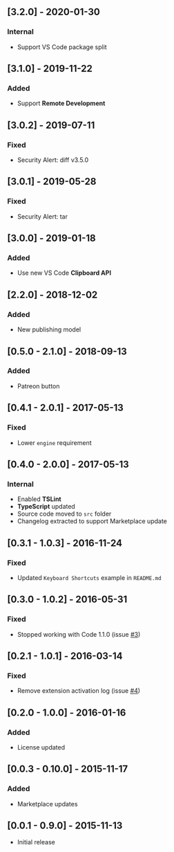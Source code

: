 ## [3.2.0] - 2020-01-30
### Internal
- Support VS Code package split

## [3.1.0] - 2019-11-22
### Added
- Support **Remote Development**

## [3.0.2] - 2019-07-11 
### Fixed
- Security Alert: diff v3.5.0

## [3.0.1] - 2019-05-28 
### Fixed
- Security Alert: tar

## [3.0.0] - 2019-01-18 
### Added
- Use new VS Code **Clipboard API**

## [2.2.0] - 2018-12-02 
### Added
- New publishing model

## [0.5.0 - 2.1.0] - 2018-09-13 
### Added
- Patreon button

## [0.4.1 - 2.0.1] - 2017-05-13 
### Fixed
- Lower `engine` requirement

## [0.4.0 - 2.0.0] - 2017-05-13
### Internal
- Enabled **TSLint**
- **TypeScript** updated
- Source code moved to `src` folder
- Changelog extracted to support Marketplace update

## [0.3.1 - 1.0.3] - 2016-11-24
### Fixed
- Updated `Keyboard Shortcuts` example in `README.md`

## [0.3.0 - 1.0.2] - 2016-05-31
### Fixed
- Stopped working with Code 1.1.0 (issue [#3](https://github.com/alefragnani/vscode-copy-word/issues/3))

## [0.2.1 - 1.0.1] - 2016-03-14
### Fixed
- Remove extension activation log (issue [#4](https://github.com/alefragnani/vscode-copy-word/issues/4))

## [0.2.0 - 1.0.0] - 2016-01-16
### Added
- License updated

## [0.0.3 - 0.10.0] - 2015-11-17
### Added
- Marketplace updates

## [0.0.1 - 0.9.0] - 2015-11-13
- Initial release